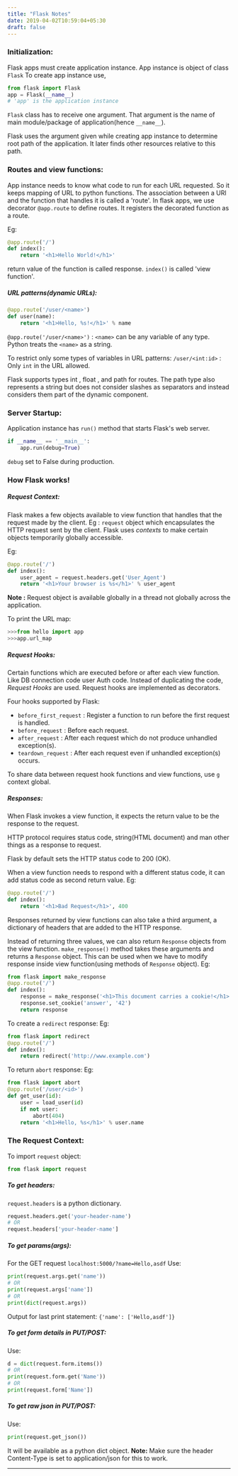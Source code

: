 ```yaml
---
title: "Flask Notes"
date: 2019-04-02T10:59:04+05:30
draft: false
---
```


### Initialization:
Flask apps must create application instance.
App instance is object of class `Flask`
To create app instance use,

```python
from flask import Flask
app = Flask(__name__)
# 'app' is the application instance
```
`Flask` class has to receive one argument. That argument is the name of main module/package of application(hence `__name__`).

Flask uses the argument given while creating app instance to determine root path of the application. It later finds other resources relative to this path.

### Routes and view functions:
App instance needs to know what code to run for each URL requested. So it keeps mapping of URL to python functions.
The association between a URl and the function that handles it is called a 'route'.
In flask apps, we use decorator `@app.route` to define routes. It registers the decorated function as a route.

Eg:
```python
@app.route('/')
def index():
	return '<h1>Hello World!</h1>'
```
return value of the function is called response.
`index()` is called 'view function'.

##### URL patterns(dynamic URLs):
```python
@app.route('/user/<name>')
def user(name):
	return '<h1>Hello, %s!</h1>' % name
```
`@app.route('/user/<name>')` : `<name>` can be any variable of any type. Python treats the `<name>` as a string.

To restrict only some types of variables in URL patterns:
`/user/<int:id>` : Only `int` in the URL allowed.

Flask supports types int , float , and path for routes. The path type also represents a string but does not consider slashes as separators and instead considers them part of the dynamic component.

### Server Startup:
Application instance has `run()` method that starts Flask's web server.

```python
if __name__ == '__main__':
	app.run(debug=True)
```

`debug` set to False during production.

### How Flask works!

##### Request Context:
Flask makes a few objects available to view function that handles that the request made by the client.
Eg : `request` object which encapsulates the HTTP request sent by the client.
Flask uses _contexts_ to make certain objects temporarily globally accessible.

Eg:
```python
@app.route('/')
def index():
	user_agent = request.headers.get('User_Agent')
	return '<h1>Your browser is %s</h1>' % user_agent
```

**Note :** Request object is available globally in a thread not globally across the application.

To print the URL map:
```python
>>>from hello import app
>>>app.url_map
```

##### Request Hooks:
Certain functions which are executed before or after each view function.
Like DB connection code user Auth code.
Instead of duplicating the code, _Request Hooks_ are used.
Request hooks are implemented as decorators.

Four hooks supported by Flask:
* `before_first_request` : Register a function to run before the first request is handled.
* `before_request` : Before each request.
* `after_request` : After each request which do not produce unhandled exception(s).
* `teardown_request` : After each request even if unhandled exception(s) occurs.

To share data between request hook functions and view functions, use `g` context global.

##### Responses:
When Flask invokes a view function, it expects the return value to be the response to the request.

HTTP protocol requires status code, string(HTML document) and man other things as a response to request.

Flask by default sets the HTTP status code to 200 (OK).

When a view function needs to respond with a different status code, it can add status code as second return value.
Eg:
```python
@app.route('/')
def index():
	return '<h1>Bad Request</h1>', 400
```
Responses returned by view functions can also take a third argument, a dictionary of headers that are added to the HTTP response.

Instead of returning three values, we can also return `Response` objects from the view function. `make_response()` method takes these arguments and returns a `Response` object.
This can be used when we have to modify response inside view function(using methods of `Response` object).
Eg:
```python
from flask import make_response
@app.route('/')
def index():
	response = make_response('<h1>This document carries a cookie!</h1>')
	response.set_cookie('answer', '42')
	return response
```
To create a `redirect` response:
Eg:
```python
from flask import redirect
@app.route('/')
def index():
	return redirect('http://www.example.com')
```

To return `abort` response:
Eg:
```python
from flask import abort
@app.route('/user/<id>')
def get_user(id):
	user = load_user(id)
	if not user:
		abort(404)
	return '<h1>Hello, %s</h1>' % user.name
```

### The Request Context:
To import `request` object:
```python
from flask import request
```
##### To get headers:
`request.headers` is a python dictionary.
```python
request.headers.get('your-header-name')
# OR
request.headers['your-header-name']
```

##### To get params(args):
For the GET request `localhost:5000/?name=Hello,asdf`
Use:
```python
print(request.args.get('name'))
# OR
print(request.args['name'])
# OR
print(dict(request.args))
```
Output for last print statement:
`{'name': ['Hello,asdf']}`

##### To get form details in PUT/POST:
Use:
```python
d = dict(request.form.items())
# OR
print(request.form.get('Name'))
# OR
print(request.form['Name'])
```
##### To get raw json in PUT/POST:
Use:
```python
print(request.get_json())
```
It will be available as a python dict object.
**Note:** Make sure the header Content-Type is set to application/json for this to work.

* * *
